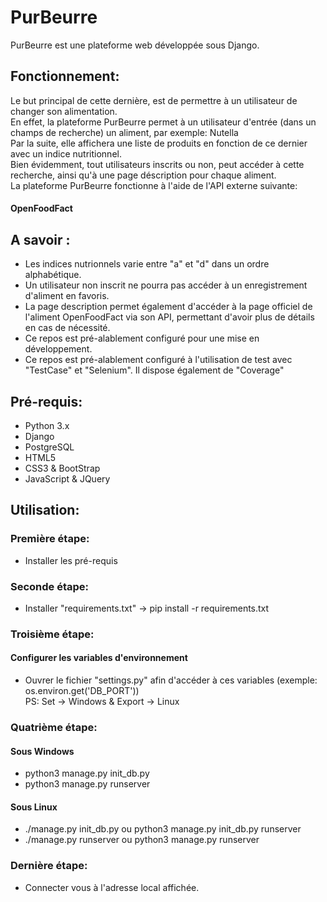 # PurBeurre
PurBeurre est une plateforme web développée sous Django.  

## Fonctionnement:
Le but principal de cette dernière, est de permettre à un utilisateur de changer son alimentation.  
En effet, la plateforme PurBeurre permet à un utilisateur d'entrée (dans un champs de recherche) un aliment, par exemple: Nutella  
Par la suite, elle affichera une liste de produits en fonction de ce dernier avec un indice nutritionnel.  
Bien évidemment, tout utilisateurs inscrits ou non, peut accéder à cette recherche, ainsi qu'à une page déscription pour chaque aliment.  
La plateforme PurBeurre fonctionne à l'aide de l'API externe suivante:
#### OpenFoodFact

## A savoir :
- Les indices nutrionnels varie entre "a" et "d" dans un ordre alphabétique.
- Un utilisateur non inscrit ne pourra pas accéder à un enregistrement d'aliment en favoris.
- La page description permet également d'accéder à la page officiel de l'aliment OpenFoodFact via son API, permettant d'avoir plus de détails en cas de nécessité.
- Ce repos est pré-alablement configuré pour une mise en développement.
- Ce repos est pré-alablement configuré à l'utilisation de test avec "TestCase" et "Selenium". Il dispose également de "Coverage"

## Pré-requis:
- Python 3.x
- Django
- PostgreSQL
- HTML5
- CSS3 & BootStrap
- JavaScript & JQuery

## Utilisation:

### Première étape:
- Installer les pré-requis

### Seconde étape:
- Installer "requirements.txt" -> pip install -r requirements.txt

### Troisième étape:
#### Configurer les variables d'environnement
- Ouvrer le fichier "settings.py" afin d'accéder à ces variables (exemple: os.environ.get('DB_PORT'))  
PS: Set -> Windows & Export -> Linux

### Quatrième étape:
#### Sous Windows
- python3 manage.py init_db.py
- python3 manage.py runserver
#### Sous Linux
- ./manage.py init_db.py ou python3 manage.py init_db.py runserver
- ./manage.py runserver ou python3 manage.py runserver

### Dernière étape:
- Connecter vous à l'adresse local affichée.
